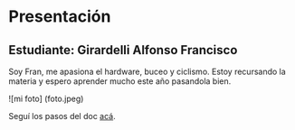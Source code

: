 # Presentación

## Estudiante: Girardelli Alfonso Francisco

Soy Fran, me apasiona el hardware, buceo y ciclismo. Estoy recursando la materia y espero aprender mucho este año pasandola bien.

![mi foto] (foto.jpeg)


Seguí los pasos del doc [acá](https://docs.google.com/document/d/e/2PACX-1vTNHQ5dzaVFhKPd4UxLOGhZa9Ix_bDgpyIftq4gqzz7674dHmHkcH2oH9TpQ_TsghZkiSPBoUm2ftzM/pub).
